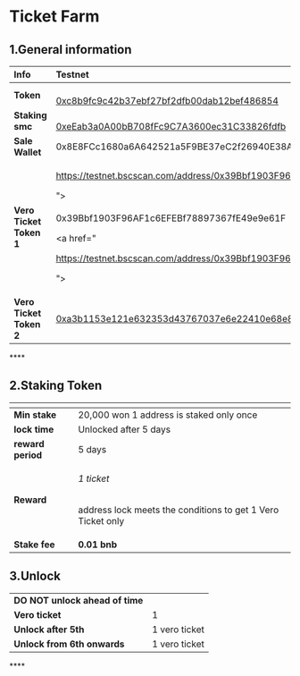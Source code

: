 # Ticket Farm



## **1.General information**

<table>
  <thead>
    <tr>
      <th style="text-align:left"><b>Info</b>
      </th>
      <th style="text-align:left"><b>Testnet</b>
      </th>
      <th style="text-align:left"><b>Mainnet</b>
      </th>
    </tr>
  </thead>
  <tbody>
    <tr>
      <td style="text-align:left"><b>Token</b>
      </td>
      <td style="text-align:left"><a href="https://testnet.bscscan.com/token/0xc8b9fc9c42b37ebf27bf2dfb00dab12bef486854"><br />0xc8b9fc9c42b37ebf27bf2dfb00dab12bef486854</a>
      </td>
      <td style="text-align:left">0x0ef008ff963572d3dabc12e222420f537ddabf94</td>
    </tr>
    <tr>
      <td style="text-align:left"><b>Staking smc</b>
      </td>
      <td style="text-align:left"><a href="https://testnet.bscscan.com/address/0xeEab3a0A00bB708fFc9C7A3600ec31C33826fdfb"><br />0xeEab3a0A00bB708fFc9C7A3600ec31C33826fdfb</a>
      </td>
      <td style="text-align:left"><a href="https://bscscan.com/address/0x50F5ff0a56b79dEB71957Fb3D02EB008a1A09d63"><br />0x50F5ff0a56b79dEB71957Fb3D02EB008a1A09d63</a>
      </td>
    </tr>
    <tr>
      <td style="text-align:left"><b>Sale Wallet</b>
      </td>
      <td style="text-align:left">0x8E8FCc1680a6A642521a5F9BE37eC2f26940E38A</td>
      <td style="text-align:left">0x8E8FCc1680a6A642521a5F9BE37eC2f26940E38A</td>
    </tr>
    <tr>
      <td style="text-align:left"><b>Vero Ticket Token 1</b>
      </td>
      <td style="text-align:left">
        <p><a href="

https://testnet.bscscan.com/address/0x39Bbf1903F96AF1c6EFEBf78897367fE49e9e61F#contracts

"><br /><br />0x39Bbf1903F96AF1c6EFEBf78897367fE49e9e61F</a>
        </p>
        <p><a href="

https://testnet.bscscan.com/address/0x39Bbf1903F96AF1c6EFEBf78897367fE49e9e61F#contracts

"><br /></a>
        </p>
      </td>
      <td style="text-align:left"><a href="https://bscscan.com/address/0x3D75314b9C68B446826Df85d79a98c182636C021"><br />0x3D75314b9C68B446826Df85d79a98c182636C021</a>
      </td>
    </tr>
    <tr>
      <td style="text-align:left"><b>Vero Ticket Token 2</b>
      </td>
      <td style="text-align:left"><a href="https://bscscan.com/token/0xa3b1153e121e632353d43767037e6e22410e68e8">0xa3b1153e121e632353d43767037e6e22410e68e8</a>
      </td>
      <td style="text-align:left"></td>
    </tr>
  </tbody>
</table>

\*\*\*\*

## **2.Staking Token**

<table>
  <thead>
    <tr>
      <th style="text-align:left"></th>
      <th style="text-align:left"></th>
    </tr>
  </thead>
  <tbody>
    <tr>
      <td style="text-align:left"><b>Min stake</b>
      </td>
      <td style="text-align:left">20,000 won 1 address is staked only once</td>
    </tr>
    <tr>
      <td style="text-align:left"><b>lock time</b>
      </td>
      <td style="text-align:left">Unlocked after 5 days</td>
    </tr>
    <tr>
      <td style="text-align:left"><b>reward period</b>
      </td>
      <td style="text-align:left">5 days</td>
    </tr>
    <tr>
      <td style="text-align:left"><b>Reward</b>
      </td>
      <td style="text-align:left">
        <p><em>1 ticket</em>
        </p>
        <p>
          <br />address lock meets the conditions to get 1 Vero Ticket only</p>
      </td>
    </tr>
    <tr>
      <td style="text-align:left"><b>Stake fee</b>
      </td>
      <td style="text-align:left"><b>0.01 bnb</b>
      </td>
    </tr>
  </tbody>
</table>

## **3.Unlock**

|  |  |
| :--- | :--- |
| **DO NOT unlock ahead of time** |  |
| **Vero ticket** | 1 |
| **Unlock after 5th** | 1 vero ticket |
| **Unlock from 6th onwards** | 1 vero ticket |

\*\*\*\*


